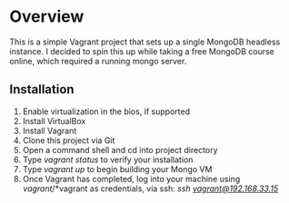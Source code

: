 # Overview
This is a simple Vagrant project that sets up a single MongoDB headless instance. I decided to spin this up while taking a free MongoDB course online, which required a running mongo server.

## Installation
1. Enable virtualization in the bios, if supported
2. Install VirtualBox
3. Install Vagrant
4. Clone this project via Git
5. Open a command shell and cd into project directory
6. Type *vagrant status* to verify your installation
7. Type *vagrant up* to begin building your Mongo VM
8. Once Vagrant has completed, log into your machine using *vagrant*/*vagrant as credentials, via ssh: *ssh vagrant@192.168.33.15*
